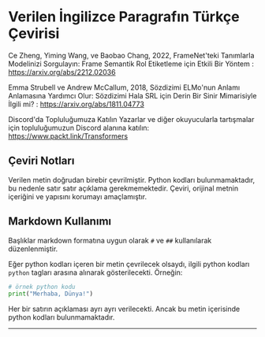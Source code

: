 # Verilen İngilizce Paragrafın Türkçe Çevirisi

Ce Zheng, Yiming Wang, ve Baobao Chang, 2022, FrameNet'teki Tanımlarla Modelinizi Sorgulayın: Frame Semantik Rol Etiketleme için Etkili Bir Yöntem : https://arxiv.org/abs/2212.02036

Emma Strubell ve Andrew McCallum, 2018, Sözdizimi ELMo'nun Anlamı Anlamasına Yardımcı Olur: Sözdizimi Hala SRL için Derin Bir Sinir Mimarisiyle İlgili mi? : https://arxiv.org/abs/1811.04773

Discord'da Topluluğumuza Katılın
Yazarlar ve diğer okuyucularla tartışmalar için topluluğumuzun Discord alanına katılın: https://www.packt.link/Transformers

## Çeviri Notları
Verilen metin doğrudan birebir çevrilmiştir. Python kodları bulunmamaktadır, bu nedenle satır satır açıklama gerekmemektedir. Çeviri, orijinal metnin içeriğini ve yapısını korumayı amaçlamıştır.

## Markdown Kullanımı
Başlıklar markdown formatına uygun olarak `#` ve `##` kullanılarak düzenlenmiştir. 

Eğer python kodları içeren bir metin çevrilecek olsaydı, ilgili python kodları ```python``` tagları arasına alınarak gösterilecekti. Örneğin:
```python
# örnek python kodu
print("Merhaba, Dünya!")
```
Her bir satırın açıklaması ayrı ayrı verilecekti. Ancak bu metin içerisinde python kodları bulunmamaktadır.

---

